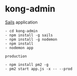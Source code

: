 # kong-admin

[Sails](http://sailsjs.org) application

```
- cd kong-admin
- npm install -g sails
- npm install -g nodemon
- npm install
- nodemon app

```

`production`

```
- npm install pm2 -g
- pm2 start app.js -x -- --prod

```
